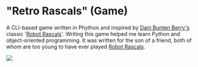 # "Retro Rascals" (Game)

A CLI-based game written in Phython and inspired by [Dani Bunten Berry's](https://en.wikipedia.org/wiki/Danielle_Bunten_Berry) classic '[Robot Rascals](https://en.wikipedia.org/wiki/Robot_Rascals)'. Writing this game helped me learn Python and object-oriented programming. It was written for the son of a friend, both of whom are too young to have ever played [Robot Rascals](https://en.wikipedia.org/wiki/Robot_Rascals).

![](./assets/img/screenshot.gif)
